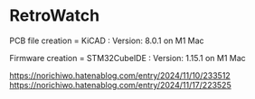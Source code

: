 # RetroWatch

PCB file creation = KiCAD : Version: 8.0.1 on M1 Mac

Firmware creation = STM32CubeIDE : Version: 1.15.1 on M1 Mac

https://norichiwo.hatenablog.com/entry/2024/11/10/233512
https://norichiwo.hatenablog.com/entry/2024/11/17/223525
